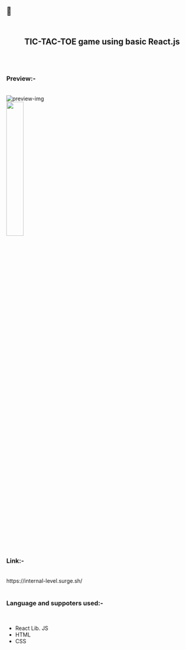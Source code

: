 <h2>👋<br /><br />

<h2 align="center">TIC-TAC-TOE game using basic React.js</h2><br /><br />


<h3>Preview:-</h3><br />
<img src="https://user-images.githubusercontent.com/69387444/124557922-ad8aae00-de57-11eb-907f-87a9ad041377.png" alt="preview-img"><br />
<img src="https://user-images.githubusercontent.com/69387444/124704727-28b09a80-df12-11eb-8a56-769a4d06d783.jpg" height="30%" width="30%"><br />


<h3>Link:-</h3><br />
https://internal-level.surge.sh/<br /><br />

<h3>Language and suppoters used:-</h3><br />
<ul>
  <li>React Lib. JS</li>
  <li> HTML </li>
  <li> CSS </li>
</ul>  
<br /><br />
